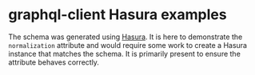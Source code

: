 # graphql-client Hasura examples

The schema was generated using [Hasura](https://hasura.io/). It is here to
demonstrate the `normalization` attribute and would require some work to
create a Hasura instance that matches the schema. It is primarily present to
ensure the attribute behaves correctly.
